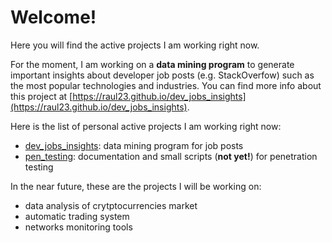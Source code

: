 # Welcome!

Here you will find the active projects I am working right now.

For the moment, I am working on a **data mining program** to generate important
insights about developer job posts (e.g. StackOverfow) such as the most popular
technologies and industries. You can find more info about this project at 
[https://raul23.github.io/dev_jobs_insights](https://raul23.github.io/dev_jobs_insights).

Here is the list of personal active projects I am working right now:
- [dev_jobs_insights](https://raul23.github.io/dev_jobs_insights): data mining program for job posts
- [pen_testing](https://github.com/raul23/pen_testing): documentation and small scripts (**not yet!**) for penetration testing

In the near future, these are the projects I will be working on:
- data analysis of crytptocurrencies market
- automatic trading system
- networks monitoring tools
